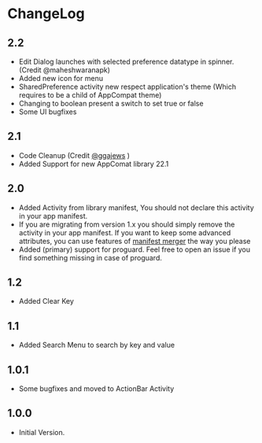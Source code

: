 # ChangeLog
## 2.2
- Edit Dialog launches with selected preference datatype in spinner. (Credit @maheshwaranapk)
- Added new icon for menu
- SharedPreference activity new respect application's theme (Which requires to be a child of AppCompat theme)
- Changing to boolean present a switch to set true or false
- Some UI bugfixes

## 2.1
- Code Cleanup (Credit [@ggajews](https://github.com/ggajews) )
- Added Support for new AppComat library 22.1

## 2.0
- Added Activity from library manifest, You should not declare this activity in your app manifest.
- If you are migrating from version 1.x you should simply remove the activity in your app manifest. If you want to keep some advanced attributes, you can use features of [manifest merger](http://tools.android.com/tech-docs/new-build-system/user-guide/manifest-merger) the way you please
- Added (primary) support for proguard. Feel free to open an issue if you find something missing in case of proguard.

## 1.2
- Added Clear Key

## 1.1
- Added Search Menu to search by key and value

## 1.0.1
- Some bugfixes and moved to ActionBar Activity

## 1.0.0
- Initial Version.